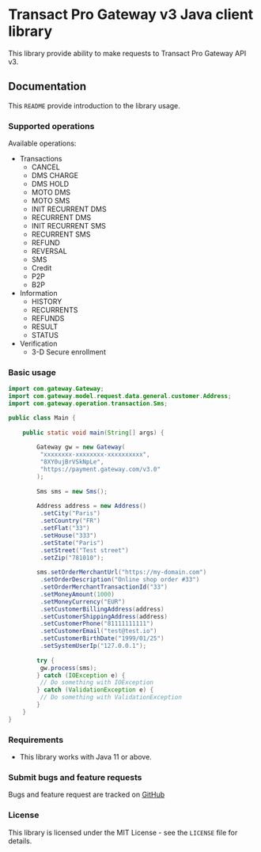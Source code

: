 # Transact Pro Gateway v3 Java client library

This library provide ability to make requests to Transact Pro Gateway API v3.

## Documentation

This `README` provide introduction to the library usage.

### Supported operations

Available operations:
- Transactions
  - CANCEL
  - DMS CHARGE
  - DMS HOLD
  - MOTO DMS
  - MOTO SMS
  - INIT RECURRENT DMS
  - RECURRENT DMS
  - INIT RECURRENT SMS
  - RECURRENT SMS
  - REFUND
  - REVERSAL
  - SMS
  - Credit
  - P2P
  - B2P
- Information
  - HISTORY
  - RECURRENTS
  - REFUNDS
  - RESULT
  - STATUS
- Verification
  - 3-D Secure enrollment
  
### Basic usage
```java
import com.gateway.Gateway;
import com.gateway.model.request.data.general.customer.Address;
import com.gateway.operation.transaction.Sms;

public class Main {
    
    public static void main(String[] args) {
        
        Gateway gw = new Gateway(
         "xxxxxxxx-xxxxxxxx-xxxxxxxxxx",
         "8XY0ujBrVSkNpLe",
         "https://payment.gateway.com/v3.0"
        );
 
        Sms sms = new Sms();
     
        Address address = new Address()
         .setCity("Paris")
         .setCountry("FR")
         .setFlat("33")
         .setHouse("333")
         .setState("Paris")
         .setStreet("Test street")
         .setZip("781010");
 
        sms.setOrderMerchantUrl("https://my-domain.com")
         .setOrderDescription("Online shop order #33")
         .setOrderMerchantTransactionId("33")
         .setMoneyAmount(1000)
         .setMoneyCurrency("EUR")
         .setCustomerBillingAddress(address)
         .setCustomerShippingAddress(address)
         .setCustomerPhone("81111111111")
         .setCustomerEmail("test@test.io")
         .setCustomerBirthDate("1999/01/25")
         .setSystemUserIp("127.0.0.1");
 
        try {
         gw.process(sms);
        } catch (IOException e) {
         // Do something with IOException
        } catch (ValidationException e) {
         // Do something with ValidationException
        }
    }
}
```

### Requirements

- This library works with Java 11 or above.

### Submit bugs and feature requests

Bugs and feature request are tracked on [GitHub](https://github.com/TransactPRO/gw3-java-client/issues)

### License

This library is licensed under the MIT License - see the `LICENSE` file for details.
